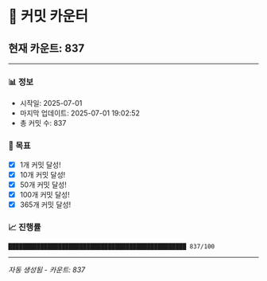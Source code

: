 # 🔢 커밋 카운터

## 현재 카운트: 837

---

### 📊 정보
- 시작일: 2025-07-01
- 마지막 업데이트: 2025-07-01 19:02:52
- 총 커밋 수: 837

### 🎯 목표
- [x] 1개 커밋 달성!
- [x] 10개 커밋 달성!
- [x] 50개 커밋 달성!
- [x] 100개 커밋 달성!
- [x] 365개 커밋 달성!

### 📈 진행률
```
██████████████████████████████████████████████████ 837/100
```

---
*자동 생성됨 - 카운트: 837*
